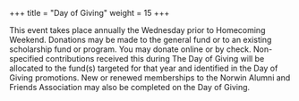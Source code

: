 +++
title = "Day of Giving"
weight = 15
+++

This event takes place annually the Wednesday prior to Homecoming Weekend.  Donations may be made to the general fund or to an existing scholarship fund or program.  You may donate online or by check.  Non-specified contributions received this during The Day of Giving will be allocated to the fund(s) targeted for that year and identified in the Day of Giving promotions.  New or renewed memberships to the Norwin Alumni and Friends Association may also be completed on the Day of Giving.
